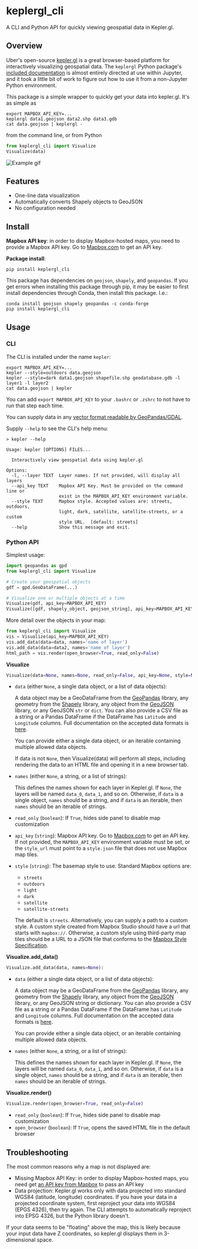 # keplergl_cli

A CLI and Python API for quickly viewing geospatial data in Kepler.gl.

## Overview

Uber's open-source [kepler.gl](https://kepler.gl/) is a great browser-based
platform for interactively visualizing geospatial data. The `keplergl` Python package's [included
documentation](https://github.com/keplergl/kepler.gl/blob/master/docs/keplergl-jupyter/user-guide.md)
is almost entirely directed at use within Jupyter, and it took a little bit of
work to figure out how to use it from a non-Jupyter Python environment.

This package is a simple wrapper to quickly get your data into kepler.gl. It's as simple as

```
export MAPBOX_API_KEY=...
keplergl data1.geojson data2.shp data3.gdb
cat data.geojson | keplergl -
```

from the command line, or from Python

```py
from keplergl_cli import Visualize
Visualize(data)
```

![Example gif](https://raw.githubusercontent.com/kylebarron/keplergl_cli/master/assets/example.gif)

## Features

-   One-line data visualization
-   Automatically converts Shapely objects to GeoJSON
-   No configuration needed

## Install

**Mapbox API key**: in order to display Mapbox-hosted maps, you need to provide
a Mapbox API key. Go to [Mapbox.com](https://account.mapbox.com/access-tokens)
to get an API key.

**Package install**:

```
pip install keplergl_cli
```

This package has dependencies on `geojson`, `shapely`, and `geopandas`. If you
get errors when installing this package through pip, it may be easier to first
install dependencies through Conda, then install this package. I.e.:

```
conda install geojson shapely geopandas -c conda-forge
pip install keplergl_cli
```

## Usage

### CLI

The CLI is installed under the name `kepler`:

```
export MAPBOX_API_KEY=...
kepler --style=outdoors data.geojson
kepler --style=dark data1.geojson shapefile.shp geodatabase.gdb -l layer1 -l layer2
cat data.geojson | kepler
```

You can add `export MAPBOX_API_KEY` to your `.bashrc` or `.zshrc` to not have to
run that step each time.

You can supply data in any [vector format readable by GeoPandas/GDAL](https://gdal.org/drivers/vector/index.html).

Supply `--help` to see the CLI's help menu:

```
> kepler --help

Usage: kepler [OPTIONS] FILES...

  Interactively view geospatial data using kepler.gl

Options:
  -l, --layer TEXT  Layer names. If not provided, will display all layers
  --api_key TEXT    Mapbox API Key. Must be provided on the command line or
                    exist in the MAPBOX_API_KEY environment variable.
  --style TEXT      Mapbox style. Accepted values are: streets, outdoors,
                    light, dark, satellite, satellite-streets, or a custom
                    style URL.  [default: streets]
  --help            Show this message and exit.
```

### Python API

Simplest usage:

```py
import geopandas as gpd
from keplergl_cli import Visualize

# Create your geospatial objects
gdf = gpd.GeoDataFrame(...)

# Visualize one or multiple objects at a time
Visualize(gdf, api_key=MAPBOX_API_KEY)
Visualize([gdf, shapely_object, geojson_string], api_key=MAPBOX_API_KEY)
```

More detail over the objects in your map:

```py
from keplergl_cli import Visualize
vis = Visualize(api_key=MAPBOX_API_KEY)
vis.add_data(data=data, names='name of layer')
vis.add_data(data=data2, names='name of layer')
html_path = vis.render(open_browser=True, read_only=False)
```

**Visualize**

```py
Visualize(data=None, names=None, read_only=False, api_key=None, style=None)
```

-   `data` (either `None`, a single data object, or a list of data objects):

    A data object may be a GeoDataFrame from the
    [GeoPandas](http://geopandas.org/) library, any geometry from the
    [Shapely](https://shapely.readthedocs.io/en/stable/manual.html) library, any
    object from the [GeoJSON](https://github.com/jazzband/geojson) library, or
    any GeoJSON `str` or `dict`. You can also provide a CSV file as a
    string or a Pandas DataFrame if the DataFrame has `Latitude` and `Longitude`
    columns. Full documentation on the accepted data formats is
    [here](https://github.com/keplergl/kepler.gl/blob/master/docs/keplergl-jupyter/user-guide.md#3-data-format).

    You can provide either a single data object, or an iterable containing
    multiple allowed data objects.

    If data is not `None`, then Visualize(data) will perform all steps, including
    rendering the data to an HTML file and opening it in a new browser tab.

-   `names` (either `None`, a string, or a list of strings):

    This defines the names shown for each layer in Kepler.gl. If `None`, the
    layers will be named `data_0`, `data_1`, and so on. Otherwise, if `data` is
    a single object, `names` should be a string, and if `data` is an iterable,
    then `names` should be an iterable of strings.

-   `read_only` (`boolean`): If `True`, hides side panel to disable map customization
-   `api_key` (`string`): Mapbox API key. Go to [Mapbox.com](https://account.mapbox.com/access-tokens)
    to get an API key. If not provided, the `MAPBOX_API_KEY` environment
    variable must be set, or the `style_url` must point to a `style.json` file
    that does not use Mapbox map tiles.
-   `style` (`string`): The basemap style to use. Standard Mapbox options are:

    -   `streets`
    -   `outdoors`
    -   `light`
    -   `dark`
    -   `satellite`
    -   `satellite-streets`

    The default is `streets`. Alternatively, you can supply a path to a custom
    style. A custom style created from Mapbox Studio should have a url that
    starts with `mapbox://`. Otherwise, a custom style using third-party map
    tiles should be a URL to a JSON file that conforms to the [Mapbox Style
    Specification](https://docs.mapbox.com/mapbox-gl-js/style-spec/).

**Visualize.add_data()**

```py
Visualize.add_data(data, names=None):
```

-   `data` (either a single data object, or a list of data objects):

    A data object may be a GeoDataFrame from the
    [GeoPandas](http://geopandas.org/) library, any geometry from the
    [Shapely](https://shapely.readthedocs.io/en/stable/manual.html) library, any
    object from the [GeoJSON](https://github.com/jazzband/geojson) library, or
    any GeoJSON string or dictionary. You can also provide a CSV file as a
    string or a Pandas DataFrame if the DataFrame has `Latitude` and `Longitude`
    columns. Full documentation on the accepted data formats is
    [here](https://github.com/keplergl/kepler.gl/blob/master/docs/keplergl-jupyter/user-guide.md#3-data-format).

    You can provide either a single data object, or an iterable containing
    multiple allowed data objects.

-   `names` (either `None`, a string, or a list of strings):

    This defines the names shown for each layer in Kepler.gl. If `None`, the
    layers will be named `data_0`, `data_1`, and so on. Otherwise, if `data` is
    a single object, `names` should be a string, and if `data` is an iterable,
    then `names` should be an iterable of strings.

**Visualize.render()**

```py
Visualize.render(open_browser=True, read_only=False)
```

-   `read_only` (`boolean`): If `True`, hides side panel to disable map customization
-   `open_browser` (`boolean`): If `True`, opens the saved HTML file in the default browser

## Troubleshooting

The most common reasons why a map is not displayed are:

-   Missing Mapbox API Key: in order to display Mapbox-hosted maps, you need get [an API key from Mapbox](https://account.mapbox.com/access-tokens) to pass an API key
-   Data projection: Kepler.gl works only with data projected into standard WGS84 (latitude, longitude) coordinates. If you have your data in a projected coordinate system, first reproject your data into WGS84 (EPGS 4326), then try again. The CLI attempts to automatically reproject into EPSG 4326, but the Python library doesn't.

If your data seems to be "floating" above the map, this is likely because your
input data have Z coordinates, so kepler.gl displays them in 3-dimensional
space.
